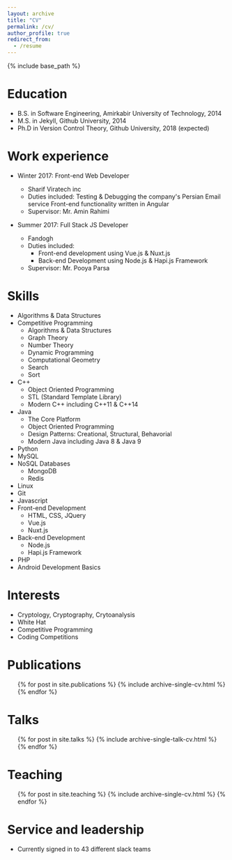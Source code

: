 ```yaml
---
layout: archive
title: "CV"
permalink: /cv/
author_profile: true
redirect_from:
  - /resume
---
```


{% include base_path %}

Education
======
* B.S. in Software Engineering, Amirkabir University of Technology, 2014
* M.S. in Jekyll, Github University, 2014
* Ph.D in Version Control Theory, Github University, 2018 (expected)

Work experience
======
* Winter 2017: Front-end Web Developer
  * Sharif Viratech inc
  * Duties included: Testing & Debugging the company's Persian Email service Front-end functionality written in Angular
  * Supervisor: Mr. Amin Rahimi

* Summer 2017: Full Stack JS Developer
  * Fandogh
  * Duties included: 
    * Front-end development using Vue.js & Nuxt.js
    * Back-end Development using Node.js & Hapi.js Framework
  * Supervisor: Mr. Pooya Parsa

Skills
======
* Algorithms & Data Structures
* Competitive Programming
  * Algorithms & Data Structures
  * Graph Theory
  * Number Theory
  * Dynamic Programming
  * Computational Geometry
  * Search
  * Sort
* C++
  * Object Oriented Programming
  * STL (Standard Template Library)
  * Modern C++ including C++11 & C++14
* Java
  * The Core Platform
  * Object Oriented Programming
  * Design Patterns: Creational, Structural, Behavorial
  * Modern Java including Java 8 & Java 9
* Python
* MySQL
* NoSQL Databases
  * MongoDB
  * Redis
* Linux
* Git
* Javascript
* Front-end Development
  * HTML, CSS, JQuery
  * Vue.js
  * Nuxt.js
* Back-end Development
  * Node.js
  * Hapi.js Framework
* PHP
* Android Development Basics

Interests
======
* Cryptology, Cryptography, Crytoanalysis
* White Hat
* Competitive Programming
* Coding Competitions

Publications
======
  <ul>{% for post in site.publications %}
    {% include archive-single-cv.html %}
  {% endfor %}</ul>
  
Talks
======
  <ul>{% for post in site.talks %}
    {% include archive-single-talk-cv.html %}
  {% endfor %}</ul>
  
Teaching
======
  <ul>{% for post in site.teaching %}
    {% include archive-single-cv.html %}
  {% endfor %}</ul>
  
Service and leadership
======
* Currently signed in to 43 different slack teams
